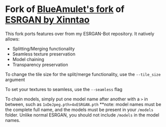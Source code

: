 # Fork of [BlueAmulet's fork](https://github.com/BlueAmulet/ESRGAN) of [ESRGAN by Xinntao](https://github.com/xinntao/ESRGAN)

This fork ports features over from my ESRGAN-Bot repository. It natively allows:
* Splitting/Merging functionality
* Seamless texture preservation
* Model chaining
* Transparency preservation

To change the tile size for the split/merge functionality, use the `--tile_size` argument

To set your textures to seamless, use the `--seamless` flag

To chain models, simply put one model name after another with a `>` in between, such as `1xDeJpeg.pth>4xESRGAN.pth` **note: model names must be the complete full name, and the models must be present in your `/models` folder. Unlike normal ESRGAN, you should not include `/models` in the model names.
